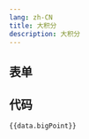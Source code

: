 ```yaml
---
lang: zh-CN
title: 大积分
description: 大积分
---
```


<script setup lang="ts">
import { bigPointSchema } from './_schema'
import useConfigStore from '@store/config'
const data = useConfigStore()

</script>

## 表单

<JSONSchema :schema="bigPointSchema" v-model="data.bigPoint"></JSONSchema>

## 代码

```json-vue
{{data.bigPoint}}
```
